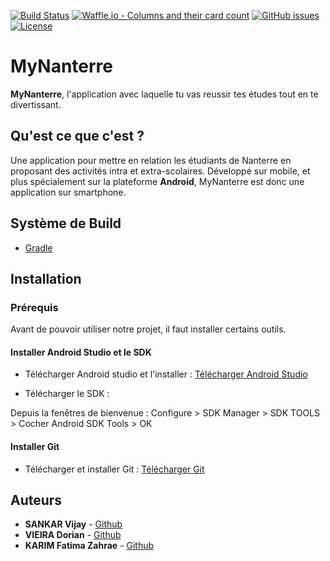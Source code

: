 [![Build Status](https://travis-ci.com/sankarvijay/myNanterre.svg?branch=master)](https://travis-ci.org/sankarvijay/myNanterre)
[![Waffle.io - Columns and their card count](https://badge.waffle.io/sankarvijay/myNanterre.svg?columns=all)](https://waffle.io/sankarvijay/myNanterre)
[![GitHub issues](https://img.shields.io/github/issues/sankarvijay/myNanterre.svg)](https://github.com/sankarvijay/myNanterre/issues)
[![License](https://img.shields.io/github/license/sankarvijay/myNanterre.svg?style=flat-square)](LICENSE)

# MyNanterre

**MyNanterre**, l'application avec laquelle tu vas reussir tes études tout en te divertissant. 

## Qu'est ce que c'est ?

Une application pour mettre en relation les étudiants de Nanterre en proposant des activités intra et extra-scolaires.
Développé sur mobile, et plus spécialement sur la plateforme **Android**, MyNanterre est donc une application sur smartphone.

## Système de Build
* [Gradle](https://gradle.org/)

## Installation

### Prérequis

Avant de pouvoir utiliser notre projet, il faut installer certains outils.

#### Installer Android Studio et le SDK

- Télécharger Android studio et l'installer : [Télécharger Android Studio](https://developer.android.com/studio/index.html)

- Télécharger le SDK : 

Depuis la fenêtres de bienvenue : 
Configure > SDK Manager > SDK TOOLS > Cocher Android SDK Tools > OK
  
#### Installer Git

- Télécharger et installer Git : [Télécharger Git](https://gitforwindows.org/)


## Auteurs
* **SANKAR Vijay** - [Github](https://github.com/sankarvijay)
* **VIEIRA Dorian** - [Github](https://github.com/dorianvieira)
* **KARIM Fatima Zahrae** - [Github](https://github.com/KarimFatimazahrae)

